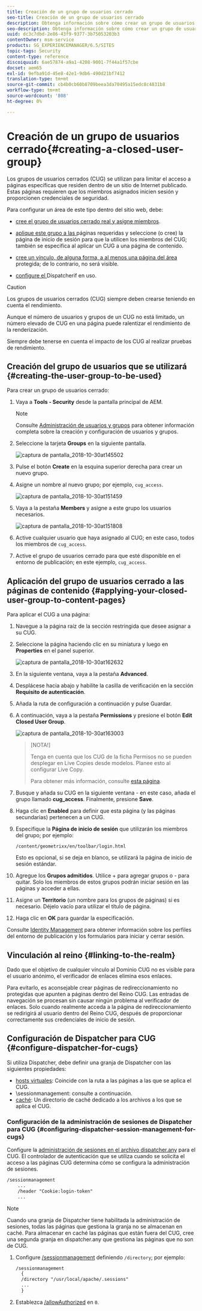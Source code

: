 ```yaml
---
title: Creación de un grupo de usuarios cerrado
seo-title: Creación de un grupo de usuarios cerrado
description: Obtenga información sobre cómo crear un grupo de usuarios cerrado.
seo-description: Obtenga información sobre cómo crear un grupo de usuarios cerrado.
uuid: dc3c7dbd-2e86-43f9-9377-3b75053203b3
contentOwner: msm-service
products: SG_EXPERIENCEMANAGER/6.5/SITES
topic-tags: Security
content-type: reference
discoiquuid: 6ae57874-a9a1-4208-9001-7f44a1f57cbe
docset: aem65
exl-id: 9efba91d-45e8-42e1-9db6-490d21bf7412
translation-type: tm+mt
source-git-commit: cb4b0cb60b8709beea3da70495a15edc8c4831b8
workflow-type: tm+mt
source-wordcount: '808'
ht-degree: 0%

---
```


# Creación de un grupo de usuarios cerrado{#creating-a-closed-user-group}

Los grupos de usuarios cerrados (CUG) se utilizan para limitar el acceso a páginas específicas que residen dentro de un sitio de Internet publicado. Estas páginas requieren que los miembros asignados inicien sesión y proporcionen credenciales de seguridad.

Para configurar un área de este tipo dentro del sitio web, debe:

* [cree el grupo de usuarios cerrado real y asigne miembros](#creating-the-user-group-to-be-used).

* [aplique este grupo a las ](#applying-your-closed-user-group-to-content-pages) páginas requeridas y seleccione (o cree) la página de inicio de sesión para que la utilicen los miembros del CUG; también se especifica al aplicar un CUG a una página de contenido.

* [cree un vínculo, de alguna forma, a al menos una página del área](#linking-to-the-realm) protegida; de lo contrario, no será visible.
* [configure el ](#configure-dispatcher-for-cugs) Dispatcherif en uso.

>[!CAUTION]
>
>Los grupos de usuarios cerrados (CUG) siempre deben crearse teniendo en cuenta el rendimiento.
>
>Aunque el número de usuarios y grupos de un CUG no está limitado, un número elevado de CUG en una página puede ralentizar el rendimiento de la renderización.
>
>Siempre debe tenerse en cuenta el impacto de los CUG al realizar pruebas de rendimiento.

## Creación del grupo de usuarios que se utilizará {#creating-the-user-group-to-be-used}

Para crear un grupo de usuarios cerrado:

1. Vaya a **Tools - Security** desde la pantalla principal de AEM.

   >[!NOTE]
   >
   >Consulte [Administración de usuarios y grupos](/help/sites-administering/security.md#managing-users-and-groups) para obtener información completa sobre la creación y configuración de usuarios y grupos.

1. Seleccione la tarjeta **Groups** en la siguiente pantalla.

   ![captura de pantalla_2018-10-30at145502](assets/screenshot_2018-10-30at145502.png)

1. Pulse el botón **Create** en la esquina superior derecha para crear un nuevo grupo.
1. Asigne un nombre al nuevo grupo; por ejemplo, `cug_access`.

   ![captura de pantalla_2018-10-30at151459](assets/screenshot_2018-10-30at151459.png)

1. Vaya a la pestaña **Members** y asigne a este grupo los usuarios necesarios.

   ![captura de pantalla_2018-10-30at151808](assets/screenshot_2018-10-30at151808.png)

1. Active cualquier usuario que haya asignado al CUG; en este caso, todos los miembros de `cug_access`.
1. Active el grupo de usuarios cerrado para que esté disponible en el entorno de publicación; en este ejemplo, `cug_access`.

## Aplicación del grupo de usuarios cerrado a las páginas de contenido {#applying-your-closed-user-group-to-content-pages}

Para aplicar el CUG a una página:

1. Navegue a la página raíz de la sección restringida que desee asignar a su CUG.
1. Seleccione la página haciendo clic en su miniatura y luego en **Properties** en el panel superior.

   ![captura de pantalla_2018-10-30at162632](assets/screenshot_2018-10-30at162632.png)

1. En la siguiente ventana, vaya a la pestaña **Advanced**.
1. Desplácese hacia abajo y habilite la casilla de verificación en la sección **Requisito de autenticación**.

1. Añada la ruta de configuración a continuación y pulse Guardar.
1. A continuación, vaya a la pestaña **Permissions** y presione el botón **Edit Closed User Group**.

   ![captura de pantalla_2018-10-30at163003](assets/screenshot_2018-10-30at163003.png)

   >[NOTA!]
   >
   > Tenga en cuenta que los CUG de la ficha Permisos no se pueden desplegar en Live Copies desde modelos. Planee esto al configurar Live Copy.
   >
   > Para obtener más información, consulte [esta página](closed-user-groups.md#aem-livecopy).

1. Busque y añada su CUG en la siguiente ventana - en este caso, añada el grupo llamado **cug_access**. Finalmente, presione **Save**.
1. Haga clic en **Enabled** para definir que esta página (y las páginas secundarias) pertenecen a un CUG.
1. Especifique la **Página de inicio de sesión** que utilizarán los miembros del grupo; por ejemplo:

   `/content/geometrixx/en/toolbar/login.html`

   Esto es opcional, si se deja en blanco, se utilizará la página de inicio de sesión estándar.

1. Agregue los **Grupos admitidos**. Utilice + para agregar grupos o - para quitar. Solo los miembros de estos grupos podrán iniciar sesión en las páginas y acceder a ellas.
1. Asigne un **Territorio** (un nombre para los grupos de páginas) si es necesario. Déjelo vacío para utilizar el título de página.
1. Haga clic en **OK** para guardar la especificación.

Consulte [Identity Management](/help/sites-administering/identity-management.md) para obtener información sobre los perfiles del entorno de publicación y los formularios para iniciar y cerrar sesión.

## Vinculación al reino {#linking-to-the-realm}

Dado que el objetivo de cualquier vínculo al Dominio CUG no es visible para el usuario anónimo, el verificador de enlaces elimina esos enlaces.

Para evitarlo, es aconsejable crear páginas de redireccionamiento no protegidas que apunten a páginas dentro del Reino CUG. Las entradas de navegación se procesan sin causar ningún problema al verificador de enlaces. Solo cuando realmente acceda a la página de redireccionamiento se redirigirá al usuario dentro del Reino CUG, después de proporcionar correctamente sus credenciales de inicio de sesión.

## Configuración de Dispatcher para CUG {#configure-dispatcher-for-cugs}

Si utiliza Dispatcher, debe definir una granja de Dispatcher con las siguientes propiedades:

* [hosts virtuales](https://helpx.adobe.com/experience-manager/dispatcher/using/dispatcher-configuration.html#identifying-virtual-hosts-virtualhosts): Coincide con la ruta a las páginas a las que se aplica el CUG.
* \sessionmanagement: consulte a continuación.
* [caché](https://helpx.adobe.com/experience-manager/dispatcher/using/dispatcher-configuration.html#configuring-the-dispatcher-cache-cache): Un directorio de caché dedicado a los archivos a los que se aplica el CUG.

### Configuración de la administración de sesiones de Dispatcher para CUG {#configuring-dispatcher-session-management-for-cugs}

Configure la [administración de sesiones en el archivo dispatcher.any](https://helpx.adobe.com/experience-manager/dispatcher/using/dispatcher-configuration.html#enabling-secure-sessions-sessionmanagement) para el CUG. El controlador de autenticación que se utiliza cuando se solicita el acceso a las páginas CUG determina cómo se configura la administración de sesiones.

```xml
/sessionmanagement
    ...
    /header "Cookie:login-token"
    ...
```

>[!NOTE]
>
>Cuando una granja de Dispatcher tiene habilitada la administración de sesiones, todas las páginas que gestiona la granja no se almacenan en caché. Para almacenar en caché las páginas que están fuera del CUG, cree una segunda granja en dispatcher.any
>que gestiona las páginas que no son de CUG.

1. Configure [/sessionmanagement](https://helpx.adobe.com/experience-manager/dispatcher/using/dispatcher-configuration.html#enabling-secure-sessions-sessionmanagement) definiendo `/directory`; por ejemplo:

   ```xml
   /sessionmanagement
     {
     /directory "/usr/local/apache/.sessions"
     ...
     }
   ```

1. Establezca [/allowAuthorized](https://helpx.adobe.com/experience-manager/dispatcher/using/dispatcher-configuration.html#caching-when-authentication-is-used) en `0`.
